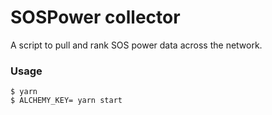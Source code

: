# SOSPower collector

A script to pull and rank SOS power data across the network.

### Usage

```shell
$ yarn
$ ALCHEMY_KEY= yarn start
```
